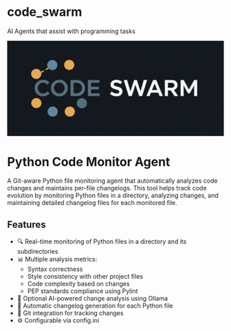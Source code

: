 # code_swarm
AI Agents that assist with programming tasks

![logo](logo.png)

# Python Code Monitor Agent

A Git-aware Python file monitoring agent that automatically analyzes code changes and maintains per-file changelogs. This tool helps track code evolution by monitoring Python files in a directory, analyzing changes, and maintaining detailed changelog files for each monitored file.

## Features

- 🔍 Real-time monitoring of Python files in a directory and its subdirectories
- 📊 Multiple analysis metrics:
  - Syntax correctness
  - Style consistency with other project files
  - Code complexity based on changes
  - PEP standards compliance using Pylint
- 🤖 Optional AI-powered change analysis using Ollama
- 📝 Automatic changelog generation for each Python file
- 🔄 Git integration for tracking changes
- ⚙️ Configurable via config.ini
